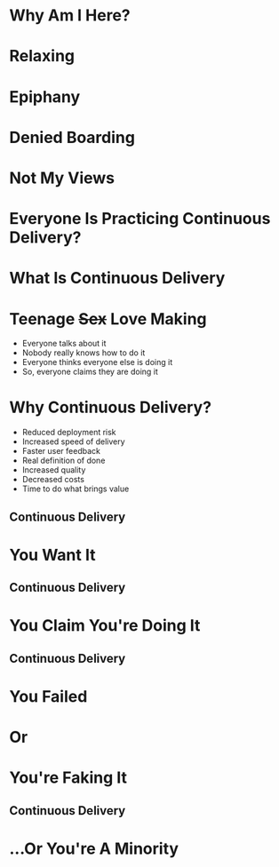 <!-- .slide: data-background="../img/background/why.jpg" -->
# Why Am I Here?


<!-- .slide: data-background="img/mountain.jpg" -->
# Relaxing


<!-- .slide: data-background="img/burning.jpg" -->
# Epiphany


<!-- .slide: data-background="img/police.jpg" -->
# Denied Boarding


<!-- .slide: data-background="../img/background/god.jpg" -->
# Not My Views


<!-- .slide: data-background="../img/background/party.jpeg" -->
# Everyone Is Practicing Continuous Delivery?


<!-- .slide: data-background="../img/background/why.jpg" -->
# What Is Continuous Delivery


# Teenage ~~Sex~~ Love Making

* Everyone talks about it<!-- .element: class="fragment" -->
* Nobody really knows how to do it<!-- .element: class="fragment" -->
* Everyone thinks everyone else is doing it<!-- .element: class="fragment" -->
* So, everyone claims they are doing it<!-- .element: class="fragment" -->


<!-- .slide: data-background="../img/background/why.jpg" -->
# Why Continuous Delivery?

* Reduced deployment risk<!-- .element: class="fragment" -->
* Increased speed of delivery<!-- .element: class="fragment" -->
* Faster user feedback<!-- .element: class="fragment" -->
* Real definition of done<!-- .element: class="fragment" -->
* Increased quality<!-- .element: class="fragment" -->
* Decreased costs<!-- .element: class="fragment" -->
* Time to do what brings value<!-- .element: class="fragment" -->


<!-- .slide: data-background="../img/background/continuous-deployment.png" -->
## Continuous Delivery

# You Want It


<!-- .slide: data-background="../img/background/continuous-deployment.png" -->
## Continuous Delivery

# You Claim You're Doing It


<!-- .slide: data-background="../img/background/continuous-deployment.png" -->
## Continuous Delivery

# You Failed
# Or
# You're Faking It


<!-- .slide: data-background="../img/background/unicorn.jpg" -->
## Continuous Delivery

# ...Or You're A Minority